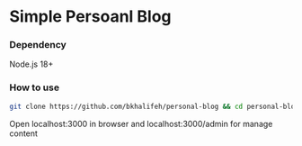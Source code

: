 # Simple Persoanl Blog

### Dependency

Node.js 18+

### How to use

```bash
git clone https://github.com/bkhalifeh/personal-blog && cd personal-blog && /usr/bin/bash install && pnpm run start
```

Open localhost:3000 in browser and localhost:3000/admin for manage content
